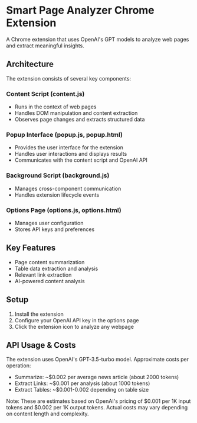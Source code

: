 # Smart Page Analyzer Chrome Extension

A Chrome extension that uses OpenAI's GPT models to analyze web pages and extract meaningful insights.

## Architecture

The extension consists of several key components:

### Content Script (content.js)
- Runs in the context of web pages
- Handles DOM manipulation and content extraction
- Observes page changes and extracts structured data

### Popup Interface (popup.js, popup.html)
- Provides the user interface for the extension
- Handles user interactions and displays results
- Communicates with the content script and OpenAI API

### Background Script (background.js)
- Manages cross-component communication
- Handles extension lifecycle events

### Options Page (options.js, options.html)
- Manages user configuration
- Stores API keys and preferences

## Key Features
- Page content summarization
- Table data extraction and analysis
- Relevant link extraction
- AI-powered content analysis

## Setup
1. Install the extension
2. Configure your OpenAI API key in the options page
3. Click the extension icon to analyze any webpage

## API Usage & Costs
The extension uses OpenAI's GPT-3.5-turbo model. Approximate costs per operation:
- Summarize: ~$0.002 per average news article (about 2000 tokens)
- Extract Links: ~$0.001 per analysis (about 1000 tokens)
- Extract Tables: ~$0.001-0.002 depending on table size

Note: These are estimates based on OpenAI's pricing of $0.001 per 1K input tokens and $0.002 per 1K output tokens. Actual costs may vary depending on content length and complexity.
